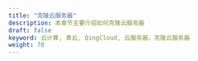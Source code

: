 ```yaml
---
title: "克隆云服务器"
description: 本章节主要介绍如何克隆云服务器
draft: false
keyword: 云计算, 青云, QingCloud, 云服务器，克隆云服务器
weight: 70
---
```


